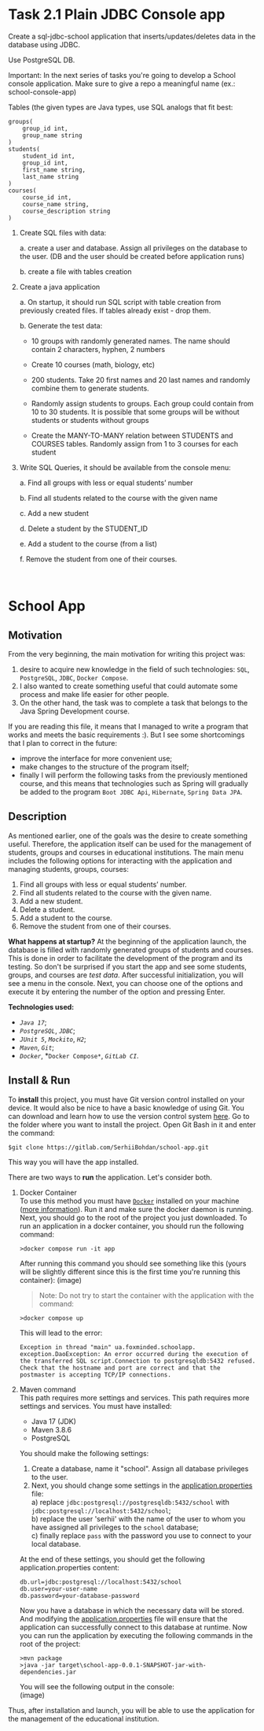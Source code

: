 # Task 2.1 Plain JDBC Console app

Create a sql-jdbc-school application  that inserts/updates/deletes data in the database using JDBC.

Use PostgreSQL DB.

Important: In the next series of tasks you're going to develop a School console application. Make sure to give a repo a meaningful name (ex.: school-console-app)

Tables (the given types are Java types, use SQL analogs that fit best:

```
groups(
	group_id int,
	group_name string
)
students(
	student_id int,
	group_id int,
	first_name string,
	last_name string
)
courses(
	course_id int,
	course_name string,
	course_description string
) 
```
1. Create SQL files with data:

    a. create a user and database. Assign all privileges on the database to the user. (DB and the user should be created before application runs)

    b. create a file with tables creation

2. Create a java application

    a. On startup, it should run SQL script with table creation from previously created files. If tables already exist - drop them.

    b. Generate the test data:
    * 10 groups with randomly generated names. The name should contain 2 characters, hyphen, 2 numbers

    * Create 10 courses (math, biology, etc)

    * 200 students. Take 20 first names and 20 last names and randomly combine them to generate students.

    * Randomly assign students to groups. Each group could contain from 10 to 30 students. It is possible that some groups will be without students or students without groups

    * Create the MANY-TO-MANY relation  between STUDENTS and COURSES tables. Randomly assign from 1 to 3 courses for each student

3. Write SQL Queries, it should be available from the console menu:
    
    a. Find all groups with less or equal students’ number

    b. Find all students related to the course with the given name

    c. Add a new student

    d. Delete a student by the STUDENT_ID

    e. Add a student to the course (from a list)

    f. Remove the student from one of their courses.

<br>

# School App

## Motivation
From the very beginning, the main motivation for writing this project was:
1. desire to acquire new knowledge in the field of such technologies: `SQL`, `PostgreSQL`, `JDBC`, `Docker Compose`.
2. I also wanted to create something useful that could automate some process and make life easier for other people.
3. On the other hand, the task was to complete a task that belongs to the Java Spring Development course.

If you are reading this file, it means that I managed to write a program that works and meets the basic requirements :). But I see some shortcomings that I plan to correct in the future: 
- improve the interface for more convenient use; 
- make changes to the structure of the program itself; 
- finally I will perform the following tasks from the previously mentioned course, and this means that technologies such as Spring will gradually be added to the program `Boot JDBC Api`, `Hibernate`, `Spring Data JPA`.

## Description
As mentioned earlier, one of the goals was the desire to create something useful. Therefore, the application itself can be used for the management of students, groups and courses in educational institutions. The main menu includes the following options for interacting with the application and managing students, groups, courses:

1. Find all groups with less or equal students’ number.
2. Find all students related to the course with the given name.
3. Add a new student.
4. Delete a student.
5. Add a student to the course.
6. Remove the student from one of their courses.

**What happens at startup?** At the beginning of the application launch, the database is filled with randomly generated groups of students and courses. This is done in order to facilitate the development of the program and its testing. So don't be surprised if you start the app and see some students, groups, and courses are *test data*. After successful initialization, you will see a menu in the console. Next, you can choose one of the options and execute it by entering the number of the option and pressing Enter.

**Technologies used:**
- *`Java 17`*;
- *`PostgreSQL`*, *`JDBC`*;
- *`JUnit 5`*, *`Mockito`*, *`H2`*;
- *`Maven`*, *`Git`*;
- *`Docker`*, *`Docker Compose*`, *`GitLab CI`*.

## Install & Run
To **install** this project, you must have Git version control installed on your device. It would also be nice to have a basic knowledge of using Git. You can download and learn how to use the version control system [here](https://git-scm.com/book/en/v2). Go to the folder where you want to install the project. Open Git Bash in it and enter the command:

```
$git clone https://gitlab.com/SerhiiBohdan/school-app.git
```

This way you will have the app installed.

There are two ways to **run** the application. Let's consider both.
1) Docker Container<br>
   To use this method you must have [`Docker`](https://www.docker.com/products/docker-desktop/) installed on your machine ([more information](https://docs.docker.com/get-started/overview/#docker-objects)). Run it and make sure the docker daemon is running. Next, you should go to the root of the project you just downloaded. To run an application in a docker container, you should run the following command: 

   ```
   >docker compose run -it app
   ```

   After running this command you should see something like this (yours will be slightly different since this is the first time you're running this container):
   (image)<br>
   >Note: Do not try to start the container with the application with the command: 
   ```
   >docker compose up
   ```
   This will lead to the error: 
   ```
   Exception in thread "main" ua.foxminded.schoolapp. exception.DaoException: An error occurred during the execution of the transferred SQL script.Connection to postgresqldb:5432 refused. Check that the hostname and port are correct and that the postmaster is accepting TCP/IP connections.
   ```
2) Maven command<br>
   This path requires more settings and services. This path requires more settings and services. You must have installed:
   * Java 17 (JDK)
   * Maven 3.8.6
   * PostgreSQL

   You should make the following settings:
      1) Create a database, name it "school". Assign all database privileges to the user. 
      2) Next, you should change some settings in the [application.properties](src/main/resources/application.properties) file:<br>
           a) replace `jdbc:postgresql://postgresqldb:5432/school` with `jdbc:postgresql://localhost:5432/school`;<br>
           b) replace the user 'serhii' with the name of the user to whom you have assigned all privileges to the `school` database;<br>
           c) finally replace `pass` with the password you use to connect to your local database. 

    At the end of these settings, you should get the following application.properties content:
    ```
    db.url=jdbc:postgresql://localhost:5432/school
    db.user=your-user-name
    db.password=your-database-password
    ```
    Now you have a database in which the necessary data will be stored. And modifying the [application.properties](src/main/resources/application.properties) file will ensure that the application can successfully connect to this database at runtime. Now you can run the application by executing the following commands in the root of the project:
    ```
    >mvn package
    >java -jar target\school-app-0.0.1-SNAPSHOT-jar-with-dependencies.jar
    ```
    You will see the following output in the console:<br>
    (image)<br>

Thus, after installation and launch, you will be able to use the application for the management of the educational institution.
